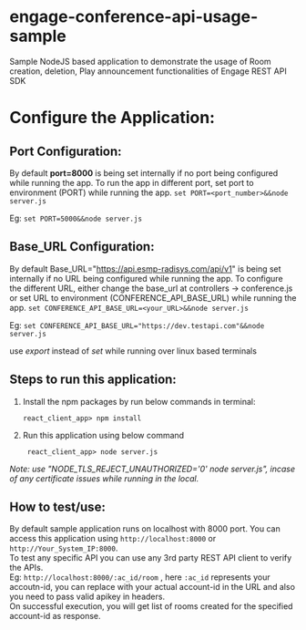 
# engage-conference-api-usage-sample
Sample NodeJS based application to demonstrate the usage of Room creation, deletion, Play announcement functionalities of Engage REST API SDK


# Configure the Application:
## Port Configuration: 
By default **port=8000** is being set internally if no port being configured while running the app. To run the app in different port, set port to environment (PORT) while running the app. `set PORT=<port_number>&&node server.js` 

Eg: 
     `set PORT=5000&&node server.js`
     

## Base_URL Configuration: 
By default Base_URL="https://api.esmp-radisys.com/api/v1" is being set internally if no URL being configured while running the app. To configure the different URL, either change the base_url  at controllers -> conference.js or set URL to environment (CONFERENCE_API_BASE_URL) while running the app. `set CONFERENCE_API_BASE_URL=<your_URL>&&node server.js`
     
Eg: 
     `set CONFERENCE_API_BASE_URL="https://dev.testapi.com"&&node server.js`
     
 use *export* instead of *set* while running over linux based terminals
     

## Steps to run this application:

 1. Install the npm packages by run below commands in terminal:

		react_client_app> npm install

2. Run this application using below command

		react_client_app> node server.js

*Note: use "NODE_TLS_REJECT_UNAUTHORIZED='0' node server.js", incase of any certificate issues while running in the local.* 


## How to test/use:
By default sample application runs on localhost with 8000 port. You can access this application using `http://localhost:8000` or `http://Your_System_IP:8000`.\
To test any specific API you can use any 3rd party REST API client to verify the APIs.\
Eg: `http://localhost:8000/:ac_id/room` , here `:ac_id` represents your accoutn-id, you can replace with your actual account-id in the URL and also you need to pass valid apikey in headers.\
On successful execution, you will get list of rooms created for the specified account-id as response.
